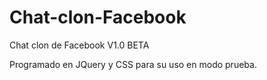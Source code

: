 # Chat-clon-Facebook
Chat clon de Facebook V1.0 BETA

Programado en JQuery y CSS para su uso en modo prueba.
